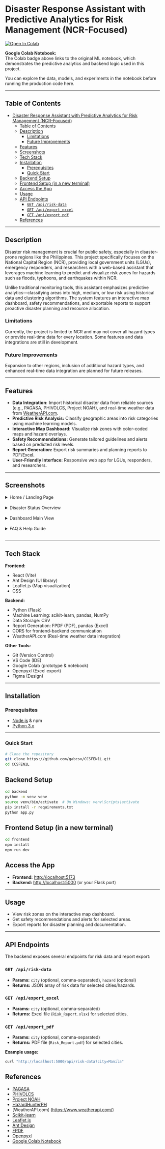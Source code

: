 # Disaster Response Assistant with Predictive Analytics for Risk Management (NCR-Focused)

<a href="https://colab.research.google.com/github/moridin04/DisasterResponseAssistant/blob/main/DisasterResponseAssistant.ipynb" target="_parent">
  <img src="https://colab.research.google.com/assets/colab-badge.svg" alt="Open In Colab"/>
</a>

**Google Colab Notebook:**  
The Colab badge above links to the original ML notebook, which demonstrates the predictive analytics and backend logic used in this project.

You can explore the data, models, and experiments in the notebook before running the production code here.

---

## Table of Contents

- [Disaster Response Assistant with Predictive Analytics for Risk Management (NCR-Focused)](#disaster-response-assistant-with-predictive-analytics-for-risk-management-ncr-focused)
  - [Table of Contents](#table-of-contents)
  - [Description](#description)
    - [Limitations](#limitations)
    - [Future Improvements](#future-improvements)
  - [Features](#features)
  - [Screenshots](#screenshots)
  - [Tech Stack](#tech-stack)
  - [Installation](#installation)
    - [Prerequisites](#prerequisites)
    - [Quick Start](#quick-start)
  - [Backend Setup](#backend-setup)
  - [Frontend Setup (in a new terminal)](#frontend-setup-in-a-new-terminal)
  - [Access the App](#access-the-app)
  - [Usage](#usage)
  - [API Endpoints](#api-endpoints)
    - [`GET /api/risk-data`](#get-apirisk-data)
    - [`GET /api/export_excel`](#get-apiexport_excel)
    - [`GET /api/export_pdf`](#get-apiexport_pdf)
  - [References](#references)

---

## Description

Disaster risk management is crucial for public safety, especially in disaster-prone regions like the Philippines. This project specifically focuses on the National Capital Region (NCR), providing local government units (LGUs), emergency responders, and researchers with a web-based assistant that leverages machine learning to predict and visualize risk zones for hazards such as floods, typhoons, and earthquakes within NCR.

Unlike traditional monitoring tools, this assistant emphasizes predictive analytics—classifying areas into high, medium, or low risk using historical data and clustering algorithms. The system features an interactive map dashboard, safety recommendations, and exportable reports to support proactive disaster planning and resource allocation.

### Limitations
Currently, the project is limited to NCR and may not cover all hazard types or provide real-time data for every location. Some features and data integrations are still in development.

### Future Improvements
Expansion to other regions, inclusion of additional hazard types, and enhanced real-time data integration are planned for future releases.

---

## Features

- **Data Integration:** Import historical disaster data from reliable sources (e.g., PAGASA, PHIVOLCS, Project NOAH), and real-time weather data from [WeatherAPI.com](https://www.weatherapi.com/).
- **Predictive Risk Analysis:** Classify geographic areas into risk categories using machine learning models.
- **Interactive Map Dashboard:** Visualize risk zones with color-coded maps and hazard overlays.
- **Safety Recommendations:** Generate tailored guidelines and alerts based on predicted risk levels.
- **Report Generation:** Export risk summaries and planning reports to PDF/Excel.
- **User-Friendly Interface:** Responsive web app for LGUs, responders, and researchers.

---

## Screenshots


<details>
  <summary>Home / Landing Page</summary>
  <img src="assets/home.png" alt="Home / Landing Page" />
  <br>
  <em>App introduction and feature highlights.</em>
</details>
<br>
<details>
  <summary>Disaster Status Overview</summary>
  <img src="assets/home2.png" alt="Disaster Status Overview" />
  <br>
  <em>Current disaster statistics and quick links.</em>
</details>
<br>
<details>
  <summary>Dashboard Main View</summary>
  <img src="assets/dashboard.png" alt="Dashboard Main View" />
  <br>
  <em>Map-based risk zones, filters, and risk assessment cards.</em>
</details>
<br>
<details>
  <summary>FAQ & Help Guide</summary>
  <img src="assets/faq.png" alt="FAQ & Help Guide" />
  <br>
  <em>Quick onboarding and glossary for new users.</em>
</details>
<br>

---

## Tech Stack

**Frontend:**
- React (Vite)
- Ant Design (UI library)
- Leaflet.js (Map visualization)
- CSS

**Backend:**
- Python (Flask)
- Machine Learning: scikit-learn, pandas, NumPy
- Data Storage: CSV
- Report Generation: FPDF (PDF), pandas (Excel)
- CORS for frontend-backend communication
- WeatherAPI.com (Real-time weather data integration)

**Other Tools:**
- Git (Version Control)
- VS Code (IDE)
- Google Colab (prototype & notebook)
- Openpyxl (Excel export)
- Figma (Design)

---

## Installation

### Prerequisites

- [Node.js](https://nodejs.org/) & npm
- [Python 3.x](https://www.python.org/)

---

### Quick Start

```bash
# Clone the repository
git clone https://github.com/gabcsx/CCSFEN1L.git
cd CCSFEN1L
```

## Backend Setup
```bash
cd backend
python -m venv venv
source venv/bin/activate  # On Windows: venv\Scripts\activate
pip install -r requirements.txt
python app.py
```

## Frontend Setup (in a new terminal)
```bash
cd frontend
npm install
npm run dev
```

## Access the App

- **Frontend:** [http://localhost:5173](http://localhost:5173)
- **Backend:** [http://localhost:5000](http://localhost:5000) (or your Flask port)

---

## Usage

- View risk zones on the interactive map dashboard.
- Get safety recommendations and alerts for selected areas.
- Export reports for disaster planning and documentation.


---

## API Endpoints

The backend exposes several endpoints for risk data and report export:

### `GET /api/risk-data`
- **Params:** `city` (optional, comma-separated), `hazard` (optional)
- **Returns:** JSON array of risk data for selected cities/hazards.

### `GET /api/export_excel`
- **Params:** `city` (optional, comma-separated)
- **Returns:** Excel file (`Risk_Report.xlsx`) for selected cities.

### `GET /api/export_pdf`
- **Params:** `city` (optional, comma-separated)
- **Returns:** PDF file (`Risk_Report.pdf`) for selected cities.

**Example usage:**
```bash
curl "http://localhost:5000/api/risk-data?city=Manila"
```
## References

- [PAGASA](https://www.pagasa.dost.gov.ph/)
- [PHIVOLCS](https://www.phivolcs.dost.gov.ph/)
- [Project NOAH](https://noah.up.edu.ph/)
- [HazardHunterPH](https://hazardhunter.georisk.gov.ph/)
- [WeatherAPI.com] (https://www.weatherapi.com/)
- [Scikit-learn](https://scikit-learn.org/stable/)
- [Leaflet.js](https://leafletjs.com/)
- [Ant Design](https://ant.design/)
- [FPDF](https://pyfpdf.github.io/)
- [Openpyxl](https://openpyxl.readthedocs.io/en/stable/)
- [Google Colab Notebook](https://colab.research.google.com/github/moridin04/DisasterResponseAssistant/blob/main/DisasterResponseAssistant.ipynb)

